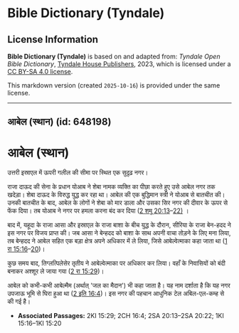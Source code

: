 # Bible Dictionary (Tyndale)

## License Information

**Bible Dictionary (Tyndale)** is based on and adapted from: _Tyndale Open Bible Dictionary_, [Tyndale House Publishers](https://tyndaleopenresources.com/), 2023, which is licensed under a [CC BY-SA 4.0 license](https://creativecommons.org/licenses/by-sa/4.0/legalcode.en).

This markdown version (created `2025-10-16`) is provided under the same license.



--------------------------------

## आबेल (स्थान) (id: 648198)

आबेल (स्थान)
============

उत्तरी इस्राएल में ऊपरी गलील की सीमा पर स्थित एक सुदृढ़ नगर।

राजा दाऊद की सेना के प्रधान योआब ने शेबा नामक व्यक्ति का पीछा करते हुए उसे आबेल नगर तक खदेड़ा। शेबा दाऊद के विरुद्ध युद्ध कर रहा था। आबेल की एक बुद्धिमान स्त्री ने योआब से बातचीत की। उनकी बातचीत के बाद, आबेल के लोगों ने शेबा को मार डाला और उसका सिर नगर की दीवार के ऊपर से फेंक दिया। तब योआब ने नगर पर हमला करना बंद कर दिया ([2 शमू 20:13](https://ref.ly/2Sam20:13-2Sam20:22)–[22\)](https://ref.ly/2Sam20:13-2Sam20:22) ।

बाद में, यहूदा के राजा आसा और इस्राएल के राजा बाशा के बीच युद्ध के दौरान, सीरिया के राजा बेन\-हदद ने इस नगर पर विजय प्राप्त की। जब आसा ने बेन्हदद को बाशा के साथ अपनी वाचा तोड़ने के लिए मना लिया, तब बेन्हदद ने आबेल सहित एक बड़ा क्षेत्र अपने अधिकार में ले लिया, जिसे आबेल्वेत्माका कहा जाता था ([1 रा 15:16](https://ref.ly/1Kgs15:16-1Kgs15:20)–[20](https://ref.ly/1Kgs15:16-1Kgs15:20))।

कुछ समय बाद, तिग्लत्पिलेसेर तृतीय ने आबेल्वेत्माका पर अधिकार कर लिया। वहाँ के निवासियों को बंदी बनाकर अश्शूर ले जाया गया ([2 रा 15:29](https://ref.ly/2Kgs15:29))।

आबेल को कभी\-कभी आबेल्मैम (अर्थात् 'जल का मैदान') भी कहा जाता है। यह नाम दर्शाता है कि यह नगर उपजाऊ भूमि से घिरा हुआ था ([2 इति 16:4](https://ref.ly/2Chr16:4))। इस नगर की पहचान आधुनिक टेल अबिल\-एल\-कम्ह से की गई है।

* **Associated Passages:** 2KI 15:29; 2CH 16:4; 2SA 20:13–2SA 20:22; 1KI 15:16–1KI 15:20

